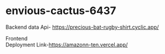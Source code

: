 # envious-cactus-6437
Backend data Api- https://precious-bat-rugby-shirt.cyclic.app/


Frontend  
Deployment Link-https://amazonn-ten.vercel.app/

